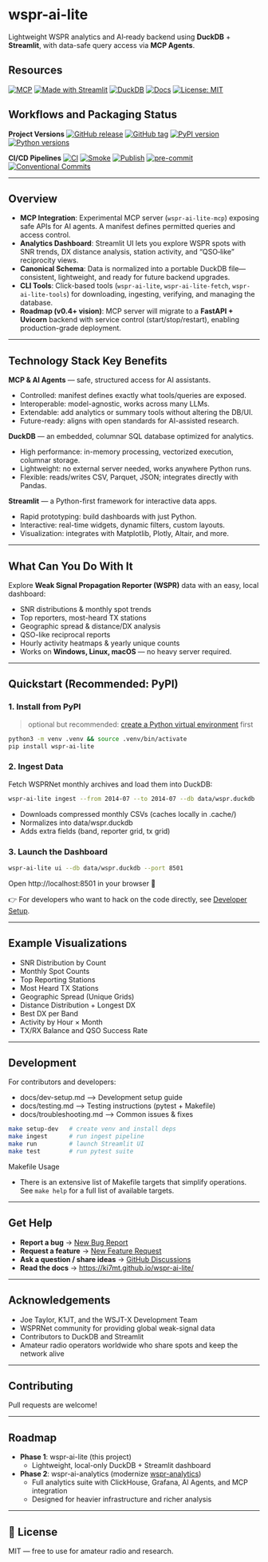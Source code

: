 # wspr-ai-lite
Lightweight WSPR analytics and AI‑ready backend using **DuckDB** + **Streamlit**, with data-safe query access via **MCP Agents**.

## Resources

[![MCP](https://img.shields.io/badge/AI--Agent--Ready-MCP-green)](https://modelcontextprotocol.io/)
[![Made with Streamlit](https://img.shields.io/badge/Made%20with-Streamlit-blue)](https://streamlit.io/)
[![DuckDB](https://img.shields.io/badge/Database-DuckDB-blue)](https://duckdb.org/)
[![Docs](https://img.shields.io/badge/Docs-GitHub_Pages-blue)](https://ki7mt.github.io/wspr-ai-lite/)
[![License: MIT](https://img.shields.io/badge/License-MIT-yellow.svg)](LICENSE)

## Workflows and Packaging Status

**Project Versions**
[![GitHub release](https://img.shields.io/github/v/release/KI7MT/wspr-ai-lite)](https://github.com/KI7MT/wspr-ai-lite/releases)
[![GitHub tag](https://img.shields.io/github/tag/KI7MT/wspr-ai-lite?sort=semver)](https://github.com/KI7MT/wspr-ai-lite/tags)
[![PyPI version](https://img.shields.io/pypi/v/wspr-ai-lite.svg)](https://pypi.org/project/wspr-ai-lite/)
[![Python versions](https://img.shields.io/pypi/pyversions/wspr-ai-lite.svg)](https://pypi.org/project/wspr-ai-lite/)

**CI/CD Pipelines**
[![CI](https://github.com/KI7MT/wspr-ai-lite/actions/workflows/ci.yml/badge.svg)](https://github.com/KI7MT/wspr-ai-lite/actions/workflows/ci.yml)
[![Smoke](https://github.com/KI7MT/wspr-ai-lite/actions/workflows/smoke.yml/badge.svg)](https://github.com/KI7MT/wspr-ai-lite/actions/workflows/smoke.yml)
[![Publish](https://github.com/KI7MT/wspr-ai-lite/actions/workflows/release.yml/badge.svg)](https://github.com/KI7MT/wspr-ai-lite/actions/workflows/release.yml)
[![pre-commit](https://github.com/KI7MT/wspr-ai-lite/actions/workflows/pre-commit.yml/badge.svg)](https://github.com/KI7MT/wspr-ai-lite/actions/workflows/pre-commit.yml)
[![Conventional Commits](https://img.shields.io/badge/Conventional%20Commits-1.0.0-yellow.svg)](https://conventionalcommits.org)

---

## Overview

- **MCP Integration**: Experimental MCP server (`wspr-ai-lite-mcp`) exposing safe APIs for AI agents. A manifest defines permitted queries and access control.
- **Analytics Dashboard**: Streamlit UI lets you explore WSPR spots with SNR trends, DX distance analysis, station activity, and “QSO‑like” reciprocity views.
- **Canonical Schema**: Data is normalized into a portable DuckDB file—consistent, lightweight, and ready for future backend upgrades.
- **CLI Tools**: Click-based tools (`wspr-ai-lite`, `wspr-ai-lite-fetch`, `wspr-ai-lite-tools`) for downloading, ingesting, verifying, and managing the database.
- **Roadmap (v0.4+ vision)**: MCP server will migrate to a **FastAPI + Uvicorn** backend with service control (start/stop/restart), enabling production-grade deployment.

---

## Technology Stack Key Benefits

**MCP & AI Agents** — safe, structured access for AI assistants.
- Controlled: manifest defines exactly what tools/queries are exposed.
- Interoperable: model-agnostic, works across many LLMs.
- Extendable: add analytics or summary tools without altering the DB/UI.
- Future-ready: aligns with open standards for AI-assisted research.

**DuckDB** — an embedded, columnar SQL database optimized for analytics.
- High performance: in-memory processing, vectorized execution, columnar storage.
- Lightweight: no external server needed, works anywhere Python runs.
- Flexible: reads/writes CSV, Parquet, JSON; integrates directly with Pandas.

**Streamlit** — a Python-first framework for interactive data apps.
- Rapid prototyping: build dashboards with just Python.
- Interactive: real-time widgets, dynamic filters, custom layouts.
- Visualization: integrates with Matplotlib, Plotly, Altair, and more.

---

## What Can You Do With It

Explore **Weak Signal Propagation Reporter (WSPR)** data with an easy, local dashboard:

- SNR distributions & monthly spot trends
- Top reporters, most-heard TX stations
- Geographic spread & distance/DX analysis
- QSO-like reciprocal reports
- Hourly activity heatmaps & yearly unique counts
- Works on **Windows, Linux, macOS** — no heavy server required.

---

## Quickstart (Recommended: PyPI)

### 1. Install from PyPI

> optional but recommended: [create a Python virtual environment](https://docs.python.org/3/library/venv.html) first

```bash
python3 -m venv .venv && source .venv/bin/activate
pip install wspr-ai-lite
```

### 2. Ingest Data
Fetch WSPRNet monthly archives and load them into DuckDB:

```bash
wspr-ai-lite ingest --from 2014-07 --to 2014-07 --db data/wspr.duckdb
```
- Downloads compressed monthly CSVs (caches locally in .cache/)
- Normalizes into data/wspr.duckdb
- Adds extra fields (band, reporter grid, tx grid)

### 3. Launch the Dashboard
```bash
wspr-ai-lite ui --db data/wspr.duckdb --port 8501
```
Open http://localhost:8501 in your browser 🎉

👉 For developers who want to hack on the code directly, see [Developer Setup](https://ki7mt.github.io/wspr-ai-lite/DEV_SETUP/).

---

## Example Visualizations
- SNR Distribution by Count
- Monthly Spot Counts
- Top Reporting Stations
- Most Heard TX Stations
- Geographic Spread (Unique Grids)
- Distance Distribution + Longest DX
- Best DX per Band
- Activity by Hour × Month
- TX/RX Balance and QSO Success Rate

---

## Development

For contributors and developers:
- docs/dev-setup.md --> Development setup guide
- docs/testing.md --> Testing instructions (pytest + Makefile)
- docs/troubleshooting.md --> Common issues & fixes

```bash
make setup-dev   # create venv and install deps
make ingest      # run ingest pipeline
make run         # launch Streamlit UI
make test        # run pytest suite
```

Makefile Usage
- There is an extensive list of Makefile targets that simplify operations. See `make help` for a full list of available targets.

---

## Get Help
- **Report a bug** → [New Bug Report](https://github.com/KI7MT/wspr-ai-lite/issues/new?template=bug_report.yml)
- **Request a feature** → [New Feature Request](https://github.com/KI7MT/wspr-ai-lite/issues/new?template=feature_request.yml)
- **Ask a question / share ideas** → [GitHub Discussions](https://github.com/KI7MT/wspr-ai-lite/discussions)
- **Read the docs** → https://ki7mt.github.io/wspr-ai-lite/

---

## Acknowledgements
- Joe Taylor, K1JT, and the WSJT-X Development Team
- WSPRNet community for providing global weak-signal data
- Contributors to DuckDB and Streamlit
- Amateur radio operators worldwide who share spots and keep the network alive

---

## Contributing
Pull requests are welcome!

---

## Roadmap
- **Phase 1**: wspr-ai-lite (this project)
  - Lightweight, local-only DuckDB + Streamlit dashboard
- **Phase 2**: wspr-ai-analytics (modernize [wspr-analytics](https://github.com/KI7MT/wspr-analytics))
  - Full analytics suite with ClickHouse, Grafana, AI Agents, and MCP integration
  - Designed for heavier infrastructure and richer analysis

---

## 📜 License
MIT — free to use for amateur radio and research.
